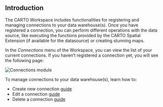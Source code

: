 ## Introduction

The CARTO Workspace includes functionalities for registering and managing connections to your data warehouse(s). Once you have registered a connection, you can perform different operations with the data source, like executing the functions provided by the CARTO Spatial Extension (if available for the datasource) or creating stunning maps.

In the *Connections* menu of the Workspace, you can view the list of your current connections. If you haven’t registered a connection yet, you will see the following page:

![Connections module](/img/cloud-native-workspace/connections/the_connections_module.png)

To manage connections to your data warehouse(s), learn how to:

- Create new connection [guide](../../connections/creating-a-connection)
- Edit a connection [guide](../../connections/editing-a-connection)
- Delete a connection [guide](../../connections/deleting-a-connection)

